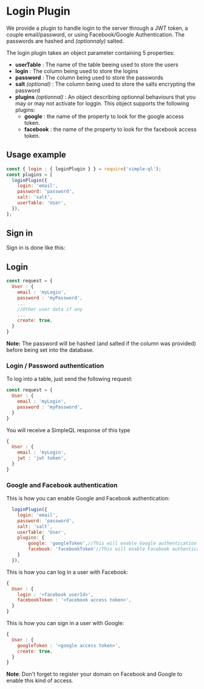 # Login Plugin

We provide a plugin to handle login to the server through a JWT token, a couple email/password, or using Facebook/Google Authentication. The passwords are hashed and *(optionnaly)* salted.

The login plugin takes an object parameter containing 5 properties:

 * **userTable** : The name of the table beeing used to store the users
 * **login** : The column being used to store the logins
 * **password** : The column being used to store the passwords
 * **salt** *(optional)* : The column being used to store the salts encrypting the password
 * **plugins** *(optionnal)* : An object describing optionnal behaviours that you may or may not activate for loggin. This object supports the following plugins:
    * **google** : the name of the property to look for the google access token.
    * **facebook** : the name of the property to look for the facebook access token.

## Usage example

```javascript
const { login : { loginPlugin } } = require('simple-ql');
const plugins = [
  loginPlugin({
    login: 'email',
    password: 'password',
    salt: 'salt',
    userTable: 'User',
  }),
];
```

## Sign in

Sign in is done like this:

## Login

```javascript
const request = {
  User : {
    email : 'myLogin',
    password : 'myPassword',
    ...
    //Other user data if any
    ...
    create: true,
  }
}
```

**Note:** The password will be hashed (and salted if the column was provided) before being set into the database.

### Login / Password authentication

To log into a table, just send the following request:

```javascript
const request = {
  User : {
    email : 'myLogin',
    password : 'myPassword',
  }
}
```

You will receive a SimpleQL response of this type

```javascript
{
  User : {
    email : 'myLogin',
    jwt : 'jwt token',
  }
}
```

### Google and Facebook authentication

This is how you can enable Google and Facebook authentication:

```javascript
  loginPlugin({
    login: 'email',
    password: 'password',
    salt: 'salt',
    userTable: 'User',
    plugins: {
        google: 'googleToken',//This will enable Google authentication when googleToken property is provided in requests
        facebook: 'facebookToken'//This will enable Facebook authentication when facebookToken property is preovided in requests
    }
  }),
```

This is how you can log in a user with Facebook:

```javascript
{
  User : {
    login : '<facebook userId>',
    facebookToken : '<facebook access token>',
  }
}
```

This is how you can sign in a user with Google:

```javascript
{
  User : {
    googleToken : '<google access token>',
    create: true,
  }
}
```

**Note**: Don't forget to register your domain on Facebook and Google to enable this kind of access.